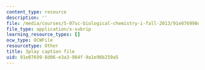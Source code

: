 ```yaml
---
content_type: resource
description: ''
file: /media/courses/5-07sc-biological-chemistry-i-fall-2013/91e076998d06e3a3984f9a1e96b259a5_taCtV7gVKdI.srt
file_type: application/x-subrip
learning_resource_types: []
ocw_type: OCWFile
resourcetype: Other
title: 3play caption file
uid: 91e07699-8d06-e3a3-984f-9a1e96b259a5
---
```

